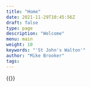 ```yaml
---
title: "Home"
date: 2021-11-29T10:45:56Z
draft: false
type: page
description: "Welcome"
menu: main
weight: 10
keywords: "'St John's Walton'"
author: "Mike Brooker"
tags:
---
```





{{<statement text="Opening text here">}}

